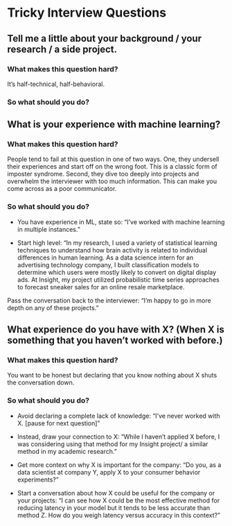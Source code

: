 
# Tricky Interview Questions

## Tell me a little about your background / your research / a side project.

### What makes this question hard?

It’s half-technical, half-behavioral.

### So what should you do?



## What is your experience with machine learning?

### What makes this question hard?

People tend to fail at this question in one of two ways. One, they undersell their experiences and start off on the wrong foot. This is a classic form of imposter syndrome. Second, they dive too deeply into projects and overwhelm the interviewer with too much information. This can make you come across as a poor communicator. 

### So what should you do?

-   You have experience in ML, state so:  “I’ve worked with machine learning in multiple instances.”
    
-   Start high level: “In my research, I used a variety of statistical learning techniques to understand how brain activity is related to individual differences in human learning. As a data science intern for an advertising technology company, I built classification models to determine which users were mostly likely to convert on digital display ads. At Insight, my project utilized probabilistic time series approaches to forecast sneaker sales for an online resale marketplace.
    
Pass the conversation back to the interviewer: “I’m happy to go in more depth on any of these projects.”


## What experience do you have with X? (When X is something that you haven’t worked with before.)

### What makes this question hard?
You want to be honest but declaring that you know nothing about X shuts the conversation down.

### So what should you do?

-   Avoid declaring a complete lack of knowledge: “I’ve never worked with X. [pause for next question]”
    
-   Instead, draw your connection to X: “While I haven’t applied X before, I was considering using that method for my Insight project/ a similar method in my academic research.”
    
-   Get more context on why X is important for the company: “Do you, as a data scientist at company Y, apply X to your consumer behavior experiments?”
    
-   Start a conversation about how X could be useful for the company or your projects: “I can see how X could be the most effective method for reducing latency in your model but it tends to be less accurate than method Z. How do you weigh latency versus accuracy in this context?”
<!--stackedit_data:
eyJoaXN0b3J5IjpbMTIyODEwMDY1LDE4NDQ5MzE5NDVdfQ==
-->